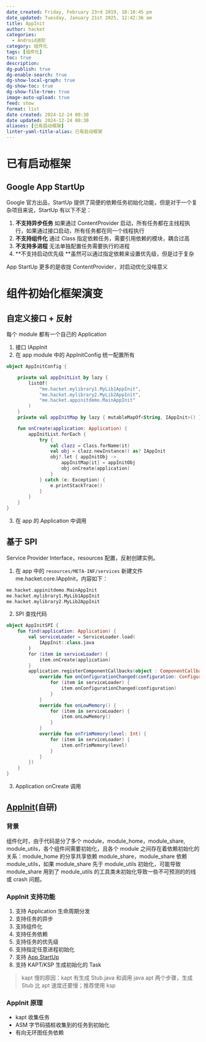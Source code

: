 ```yaml
---
date_created: Friday, February 23rd 2019, 10:10:45 pm
date_updated: Tuesday, January 21st 2025, 12:42:36 am
title: AppInit
author: hacket
categories:
  - Android进阶
category: 组件化
tags: [组件化]
toc: true
description: 
dg-publish: true
dg-enable-search: true
dg-show-local-graph: true
dg-show-toc: true
dg-show-file-tree: true
image-auto-upload: true
feed: show
format: list
date created: 2024-12-24 00:30
date updated: 2024-12-24 00:30
aliases: [已有启动框架]
linter-yaml-title-alias: 已有启动框架
---
```


# 已有启动框架

## Google App StartUp

Google 官方出品，StartUp 提供了简便的依赖任务初始化功能，但是对于一个复杂项目来说，StartUp 有以下不足：

1. **不支持异步任务** 如果通过 ContentProvider 启动，所有任务都在主线程执行，如果通过接口启动，所有任务都在同一个线程执行
2. **不支持组件化** 通过 Class 指定依赖任务，需要引用依赖的模块，耦合过高
3. **不支持多进程** 无法单独配置任务需要执行的进程
4. **不支持启动优先级 **虽然可以通过指定依赖来设置优先级，但是过于复杂

App StartUp 更多的是收拢 ContentProvider，对启动优化没啥意义

# 组件初始化框架演变

## 自定义接口 + 反射

每个 module 都有一个自己的 Application

1. 接口 IAppInit
2. 在 app module 中的 AppInitConfig 统一配置所有

```kotlin
object AppInitConfig {

    private val appInitList by lazy {
        listOf(
            "me.hacket.mylibrary1.MyLib1AppInit",
            "me.hacket.mylibrary2.MyLib2AppInit",
            "me.hacket.appinitdemo.MainAppInit"
        )
    }
    private val appInitMap by lazy { mutableMapOf<String, IAppInit>() }

    fun onCreate(application: Application) {
        appInitList.forEach {
            try {
                val clazz = Class.forName(it)
                val obj = clazz.newInstance() as? IAppInit
                obj?.let { appInitObj ->
                    appInitMap[it] = appInitObj
                    obj.onCreate(application)
                }
            } catch (e: Exception) {
                e.printStackTrace()
            }
        }
    }
}
```

3. 在 app 的 Application 中调用

## 基于 SPI

Service Provider Interface，resources 配置，反射创建实例。

1. 在 app 中的 `resources/META-INF/services` 新建文件 me.hacket.core.IAppInit，内容如下：

```kotlin
me.hacket.appinitdemo.MainAppInit
me.hacket.mylibrary1.MyLib1AppInit
me.hacket.mylibrary2.MyLib2AppInit
```

2. SPI 查找代码

```kotlin
object AppInitSPI {
    fun find(application: Application) {
        val serviceLoader = ServiceLoader.load(
            IAppInit::class.java
        )
        for (item in serviceLoader) {
            item.onCreate(application)
        }
        application.registerComponentCallbacks(object : ComponentCallbacks2 {
            override fun onConfigurationChanged(configuration: Configuration) {
                for (item in serviceLoader) {
                    item.onConfigurationChanged(configuration)
                }
            }
            override fun onLowMemory() {
                for (item in serviceLoader) {
                    item.onLowMemory()
                }
            }
            override fun onTrimMemory(level: Int) {
                for (item in serviceLoader) {
                    item.onTrimMemory(level)
                }
            }
        })
    }
}
```

3. Application onCreate 调用

## [AppInit](https://github.com/hacket/AppInit)(自研)

### 背景

组件化时，由于代码是分了多个 module，module_home，module_share, module_utils，各个组件间需要初始化，且各个 module 之间存在着依赖初始化的关系：module_home 的分享共享依赖 module_share，module_share 依赖 module_utils，如果 module_share 先于 module_utils 初始化，可能导致 module_share 用到了 module_utils 的工具类未初始化导致一些不可预测的的线或 crash 问题。

### AppInit 支持功能

1. 支持 Application 生命周期分发
2. 支持任务的异步
3. 支持组件化
4. 支持任务依赖
5. 支持任务的优先级
6. 支持指定任意进程初始化
7. 支持 [App StartUp](https://developer.android.com/topic/libraries/app-startup)
8. 支持 KAPT/KSP 生成初始化的 Task

> kapt 慢的原因：kapt 有生成 Stub.java 和调用 java apt 两个步骤，生成 Stub 比 apt 速度还要慢；推荐使用 ksp

### AppInit 原理

- kapt 收集任务
- ASM 字节码插桩收集到的任务到初始化
- 有向无环图任务依赖<br />

